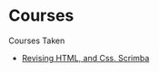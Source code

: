# Courses
Courses Taken

- [Revising HTML, and Css. Scrimba](https://scrimba.com/learn/htmlandcss/aside-anchor-tags-cofe74dd191aea529b244f3c7)
